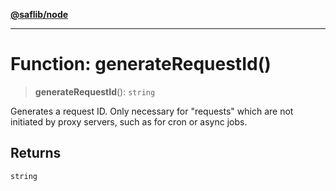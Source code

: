 [**@saflib/node**](../index.md)

---

# Function: generateRequestId()

> **generateRequestId**(): `string`

Generates a request ID. Only necessary for "requests" which are not initiated by proxy servers,
such as for cron or async jobs.

## Returns

`string`
